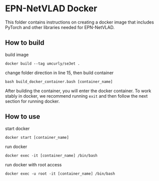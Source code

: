 # EPN-NetVLAD Docker
This folder contains instructions on creating a docker image that includes PyTorch and other libraries needed for EPN-NetVLAD.

## How to build

build image
```
docker build --tag umcurly/se3et .
```
change folder direction in line 15, then build container
```
bash build_docker_container.bash [container_name]
```
After building the container, you will enter the docker container. To work stably in docker, we recommend running `exit` and then follow the next section for running docker.

## How to use
start docker 
```
docker start [container_name]
```
run docker
```
docker exec -it [container_name] /bin/bash
```
run docker with root access
```
docker exec -u root -it [container_name] /bin/bash
```
